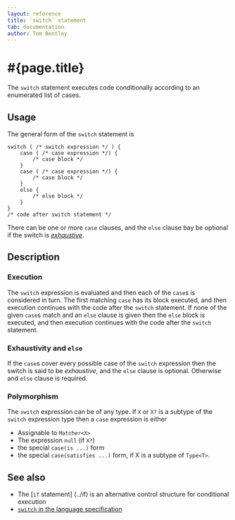 ```yaml
---
layout: reference
title: `switch` statement
tab: documentation
author: Tom Bentley
---
```


# #{page.title}

The `switch` statement executes code conditionally according to an enumerated 
list of cases.

## Usage 

The general form of the `switch` statement is

    switch ( /* switch expression */ ) {
        case ( /* case expression */) {
            /* case block */
        }
        case ( /* case expression */) {
            /* case block */
        }
        else {
            /* else block */
        }
    }
    /* code after switch statement */

There can be one or more `case` clauses, and the `else` clause bay be optional
if the switch is [*exhaustive*](#exhaustivity_and_else).

## Description

### Execution

The `switch` expression is evaluated and then each of the `case`s is considered 
in turn. The first matching `case` has its block executed, and then execution 
continues with the code after the `switch` statement. 
If none of the given `case`s match and an `else` clause is given then the 
`else` block is executed, and then execution 
continues with the code after the `switch` statement. 

### Exhaustivity and `else`

If the `case`s cover every possible case of the `switch` expression then the 
switch is said to be *exhaustive*, and the `else` clause is optional. 
Otherwise and `else` clause is required.

### Polymorphism

The `switch` expression can be of any type. 
If `X` or `X?` is a subtype of the `switch` expression type then a `case` 
expression is either

* Assignable to `Matcher<X>` 
* The expression `null` (if `X?`)
* the special `case(is ...)` form
* the special `case(satisfies ...)` form, if X is a subtype of `Type<T>`.

## See also

* The [`if` statement] (../if) is an alternative control structure for 
  conditional execution
* [`switch` in the language specification](#{site.urls.spec}#switchcaseelse)

